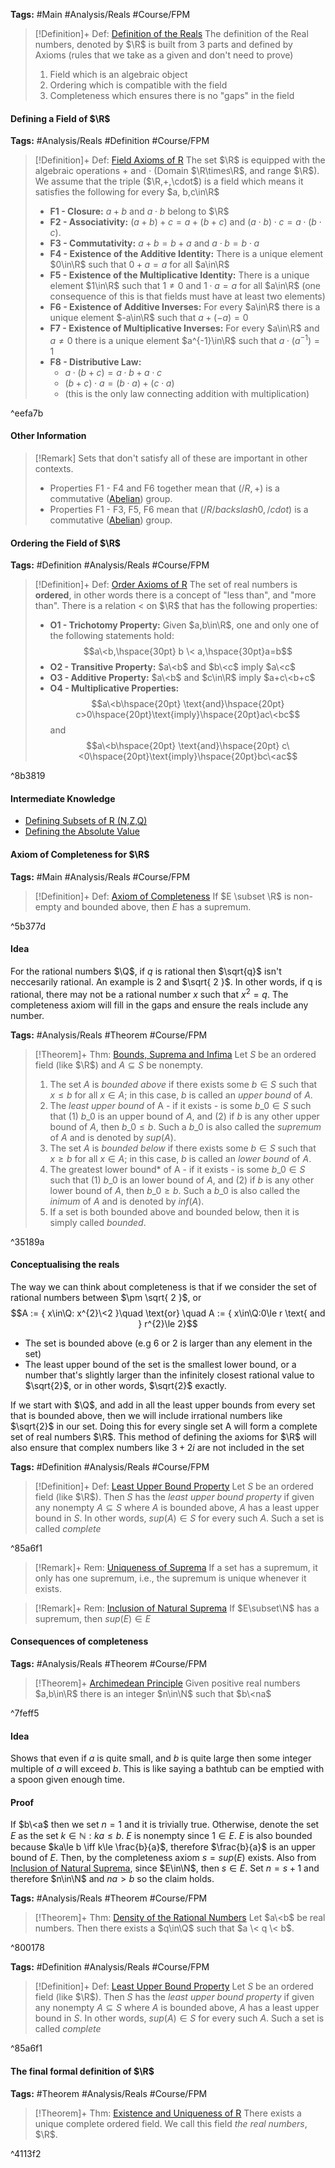 ---
---

**Tags:** #Main #Analysis/Reals #Course/FPM

 > 
 > \[!Definition\]+ Def: [Definition of the Reals](Defining%20the%20Real%20Numbers.md)
 > The definition of the Real numbers, denoted by $\R$ is built from 3 parts and defined by Axioms (rules that we take as a given and don't need to prove)
 > 
 > 1. Field which is an algebraic object
 > 1. Ordering which is compatible with the field
 > 1. Completeness which ensures there is no "gaps" in the field

#### Defining a Field of $\R$

**Tags:** #Analysis/Reals #Definition #Course/FPM 

 > 
 > \[!Definition\]+ Def: [Field Axioms of R](../Individuals/Field%20Axioms%20of%20R.md)
 > The set $\R$ is equipped with the algebraic operations $+$ and $\cdot$ (Domain $\R\times\R$, and range $\R$). We assume that the triple ($\R,+,\cdot$) is a field which means it satisfies the following for every $a, b,c\in\R$
 > 
 > * **F1 - Closure:** $a + b$ and $a \cdot b$ belong to $\R$
 > * **F2 - Associativity:** $(a+b)+c=a+(b+c)$ and $(a\cdot b)\cdot c = a \cdot(b\cdot c)$.
 > * **F3 - Commutativity:** $a+b = b+a$ and $a\cdot b = b\cdot a$
 > * **F4 - Existence of the Additive Identity:** There is a unique element $0\in\R$ such that $0 + a = a$ for all $a\in\R$
 > * **F5 - Existence of the Multiplicative Identity:** There is a unique element $1\in\R$ such that $1\ne0$ and $1\cdot a = a$ for all $a\in\R$ (one consequence of this is that fields must have at least two elements)
 > * **F6 - Existence of Additive Inverses:** For every $a\in\R$ there is a unique element $-a\in\R$ such that $a+(-a)=0$
 > * **F7 - Existence of Multiplicative Inverses:** For every $a\in\R$ and $a\ne0$ there is a unique element $a^{-1}\in\R$ such that $a\cdot(a^{-1})=1$
 > * **F8 - Distributive Law:** 
 >   * $a\cdot (b+c) = a\cdot b + a\cdot c$
 >   * $(b+c)\cdot a=(b\cdot a) + (c\cdot a)$ 
 >   * (this is the only law connecting addition with multiplication)

^eefa7b

#### Other Information

 > 
 > \[!Remark\]
 > Sets that don't satisfy all of these are important in other contexts.
 > 
 > * Properties F1 - F4 and F6 together mean that $(/R,+)$ is a commutative ([Abelian](../Individuals/Abelian%20Group.md)) group. 
 > * Properties F1 - F3, F5, F6 mean that ($/R/backslash{0}, /cdot$) is a commutative ([Abelian](../Individuals/Abelian%20Group.md)) group.

#### Ordering the Field of $\R$

**Tags:** #Definition #Analysis/Reals #Course/FPM 

 > 
 > \[!Definition\]+ Def: [Order Axioms of R](../Individuals/Order%20Axioms%20of%20R.md)
 > The set of real numbers is **ordered**, in other words there is a concept of "less than", and "more than". There is a relation \< on $\R$ that has the following properties:
 > 
 > * **O1 - Trichotomy Property:** Given $a,b\in\R$, one and only one of the following statements hold:
 >   $$a\<b,\hspace{30pt} b \< a,\hspace{30pt}a=b$$
 > * **O2 - Transitive Property:** $a\<b$ and $b\<c$ imply $a\<c$
 > * **O3 - Additive Property:** $a\<b$ and $c\in\R$ imply $a+c\<b+c$
 > * **O4 - Multiplicative Properties:**
 >   $$a\<b\hspace{20pt} \text{and}\hspace{20pt} c>0\hspace{20pt}\text{imply}\hspace{20pt}ac\<bc$$
 >   and
 >   $$a\<b\hspace{20pt} \text{and}\hspace{20pt} c\<0\hspace{20pt}\text{imply}\hspace{20pt}bc\<ac$$

^8b3819

#### Intermediate Knowledge

* [Defining Subsets of R (N,Z,Q)](../Individuals/Defining%20Subsets%20of%20R%20%28N,Z,Q%29.md)
* [Defining the Absolute Value](../Individuals/Defining%20the%20Absolute%20Value.md)

#### Axiom of Completeness for $\R$

**Tags:** #Main #Analysis/Reals #Course/FPM 

 > 
 > \[!Definition\]+ Def: [Axiom of Completeness](../Individuals/Axiom%20of%20Completeness.md)
 > If $E \subset \R$ is non-empty and bounded above, then $E$ has a supremum.

^5b377d

#### Idea

For the rational numbers $\Q$, if $q$ is rational then $\sqrt{q}$ isn't neccesarily rational. An example is $2$ and $\sqrt{ 2 }$. In other words, if q is rational, there may not be a rational number $x$ such that $x^2=q$.
The completeness axiom will fill in the gaps and ensure the reals include any number.

**Tags:** #Analysis/Reals #Theorem #Course/FPM 

 > 
 > \[!Theorem\]+ Thm: [Bounds, Suprema and Infima](../Individuals/Bounds,%20Suprema%20and%20Infima.md)
 > Let $S$ be an ordered field (like $\R$) and $A\subseteq S$ be nonempty.
 > 
 > 1. The set $A$ is *bounded above* if there exists some $b\in S$ such that $x\le b$ for all $x\in A$; in this case, $b$ is called an *upper bound* of $A$.
 > 1. The *least upper bound* of A - if it exists - is some $b\_{0}\in S$ such that (1) $b\_{0}$ is an upper bound of $A$, and (2) if $b$ is any other upper bound of $A$, then $b\_{0}\le b$. Such a $b\_{0}$ is also called the *supremum* of $A$ and is denoted by $sup(A)$.
 > 1. The set $A$ is *bounded below* if there exists some $b\in S$ such that $x\ge b$ for all $x\in A$; in this case, $b$ is called an *lower bound* of $A$.
 > 1. The greatest lower bound\* of A - if it exists - is some $b\_{0}\in S$ such that (1) $b\_{0}$ is an lower bound of $A$, and (2) if $b$ is any other lower bound of $A$, then $b\_{0}\ge b$. Such a $b\_{0}$ is also called the *inimum* of $A$ and is denoted by $inf(A)$.
 > 1. If a set is both bounded above and bounded below, then it is simply called *bounded*.

^35189a

#### Conceptualising the reals

The way we can think about completeness is that if we consider the set of rational numbers between $\pm \sqrt{ 2 }$, or
$$A := { x\in\Q: x^{2}\<2 }\quad \text{or} \quad A := { x\in\Q:0\le r \text{ and } r^{2}\le 2}$$

* The set is bounded above (e.g $6$ or $2$ is larger than any element in the set)
* The least upper bound of the set is the smallest lower bound, or a number that's slightly larger than the infinitely closest rational value to $\sqrt{2}$, or in other words, $\sqrt{2}$ exactly.

If we start with $\Q$, and add in all the least upper bounds from every set that is bounded above, then we will include irrational numbers like $\sqrt{2}$ in our set. Doing this for every single set A will form a complete set of real numbers $\R$. This method of defining the axioms for $\R$ will also ensure that complex numbers like $3+2i$ are not included in the set

**Tags:** #Definition #Analysis/Reals #Course/FPM 

 > 
 > \[!Definition\]+ Def: [Least Upper Bound Property](../Individuals/Least%20Upper%20Bound%20Property.md)
 > Let $S$ be an ordered field (like $\R$). Then $S$ has the *least upper bound property* if given any nonempty $A\subseteq S$ where $A$ is bounded above, $A$ has a least upper bound in $S$. In other words, $sup(A)\in S$ for every such $A$.
 > Such a set is called *complete*

^85a6f1

 > 
 > \[!Remark\]+ Rem: [Uniqueness of Suprema](../Individuals/Axiom%20of%20Completeness.md)
 > If a set has a supremum, it only has one supremum, i.e., the supremum is unique whenever it exists.

 > 
 > \[!Remark\]+ Rem: [Inclusion of Natural Suprema](../Individuals/Axiom%20of%20Completeness.md)
 > If $E\subset\N$ has a supremum, then $sup(E)\in E$

#### Consequences of completeness

**Tags:** #Analysis/Reals  #Theorem #Course/FPM 

 > 
 > \[!Theorem\]+ [Archimedean Principle](../Individuals/Archimedean%20Principle.md)
 > Given positive real numbers $a,b\in\R$ there is an integer $n\in\N$ such that $b\<na$

^7feff5

#### Idea

Shows that even if $a$ is quite small, and $b$ is quite large then some integer multiple of $a$ will exceed $b$. This is like saying a bathtub can be emptied with a spoon given enough time.

#### Proof

If $b\<a$ then we set $n=1$ and it is trivially true.
Otherwise, denote the set $E$ as the set ${ k\in\mathbb{N}: ka\le b }$. $E$ is nonempty since $1\in E$. $E$ is also bounded because $ka\le b \iff k\le \frac{b}{a}$, therefore $\frac{b}{a}$ is an upper bound of $E$. Then, by the completeness axiom $s = sup(E)$ exists. Also from [Inclusion of Natural Suprema](..\Individuals\Axiom%20of%20Completeness.md#inclusion-of-natural-suprema), since $E\in\N$, then $s\in E$. Set $n=s +1$ and therefore $n\in\N$ and $na>b$ so the claim holds.

**Tags:** #Analysis/Reals #Theorem #Course/FPM 

 > 
 > \[!Theorem\]+ Thm: [Density of the Rational Numbers](../Individuals/Density%20of%20the%20Rational%20Numbers.md)
 > Let $a\<b$ be real numbers. Then there exists a $q\in\Q$ such that $a \< q \< b$.

^800178

**Tags:** #Definition #Analysis/Reals #Course/FPM 

 > 
 > \[!Definition\]+ Def: [Least Upper Bound Property](../Individuals/Least%20Upper%20Bound%20Property.md)
 > Let $S$ be an ordered field (like $\R$). Then $S$ has the *least upper bound property* if given any nonempty $A\subseteq S$ where $A$ is bounded above, $A$ has a least upper bound in $S$. In other words, $sup(A)\in S$ for every such $A$.
 > Such a set is called *complete*

^85a6f1

#### The final formal definition of $\R$

**Tags:** #Theorem #Analysis/Reals #Course/FPM 

 > 
 > \[!Theorem\]+ Thm: [Existence and Uniqueness of R](../Individuals/Existence%20and%20Uniqueness%20of%20R.md)
 > There exists a unique complete ordered field. We call this field *the real numbers*, $\R$.

^4113f2
